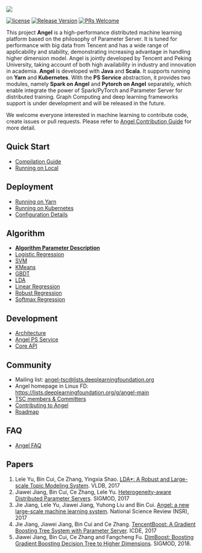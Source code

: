 ![](assets/angel_logo.png)


[![license](http://img.shields.io/badge/license-Apache2.0-brightgreen.svg?style=flat)](https://github.com/tencent/angel/blob/master/LICENSE)
[![Release Version](https://img.shields.io/badge/release-2.2.0-red.svg)](https://github.com/tencent/angel/releases)
[![PRs Welcome](https://img.shields.io/badge/PRs-welcome-brightgreen.svg)](https://github.com/tencent/angel/pulls)

This project **Angel** is a high-performance distributed machine learning platform based on the philosophy of Parameter Server. It is tuned for performance with big data from Tencent and has a wide range of applicability and stability, demonstrating increasing advantage in handling higher dimension model. Angel is jointly developed by Tencent and Peking University, taking account of both high availability  in industry and innovation in academia. **Angel** is developed with **Java** and **Scala**.  It supports running on **Yarn** and **Kubernetes**. With the **PS Service** abstraction, it provides two modules, namely **Spark on Angel** and **Pytorch on Angel** separately, which enable integrate the power of Spark/PyTorch and Parameter Server for distributed training.  Graph Computing and deep learning frameworks support is under development and will be released in the future.

We welcome everyone interested in machine learning to contribute code, create issues or pull requests. Please refer to  [Angel Contribution Guide](https://github.com/Tencent/angel/blob/master/CONTRIBUTING.md) for more detail.


## Quick Start
* [Compilation Guide](./docs/deploy/source_compile_en.md)
* [Running on Local](./docs/deploy/local_run_en.md)

## Deployment
* [Running on Yarn](./docs/deploy/run_on_yarn_en.md)
* [Running on Kubernetes](./docs/deploy/run_on_kubernetes_en.md)
* [Configuration Details](./docs/deploy/config_details_en.md)

## Algorithm
* [**Algorithm Parameter Description**](./docs/algo/model_config_details.md)
* [Logistic Regression](./docs/algo/lr_on_angel_en.md)
* [SVM](./docs/algo/svm_on_angel_en.md)
* [KMeans](./docs/algo/kmeans_on_angel_en.md)
* [GBDT](./docs/algo/gbdt_on_angel_en.md)
* [LDA](./docs/algo/lda_on_angel_en.md)
* [Linear Regression](./docs/algo/linear_on_angel_en.md)
* [Robust Regression](./docs/algo/robust_on_angel_en.md)
* [Softmax Regression](./docs/algo/softmax_on_angel_en.md)

## Development
* [Architecture](./docs/overview/architecture_en.md)
* [Angel PS Service](./docs/overview/angel_ps_service_en.md)
* [Core API]((./docs/apis/core_api2_en.md))

## Community
* Mailing list: angel-tsc@lists.deeplearningfoundation.org
* Angel homepage in Linux FD: https://lists.deeplearningfoundation.org/g/angel-main
* [TSC members & Committers](./Community.md)
* [Contributing to Angel](./CONTRIBUTING.md)
* [Roadmap](https://github.com/Angel-ML/angel/wiki/Roadmap)

## FAQ
* [Angel FAQ](https://github.com/Tencent/angel/wiki/Angel%E5%B8%B8%E8%A7%81%E9%97%AE%E9%A2%98)

## Papers
  1. Lele Yu, Bin Cui, Ce Zhang, Yingxia Shao. [LDA*: A Robust and Large-scale Topic Modeling System](http://www.vldb.org/pvldb/vol10/p1406-yu.pdf). VLDB, 2017
  2. Jiawei Jiang, Bin Cui, Ce Zhang, Lele Yu. [Heterogeneity-aware Distributed Parameter Servers](http://net.pku.edu.cn/~cuibin/Papers/2017%20sigmod.pdf). SIGMOD, 2017
  3. Jie Jiang, Lele Yu, Jiawei Jiang, Yuhong Liu and Bin Cui. [Angel: a new large-scale machine learning system](http://net.pku.edu.cn/~cuibin/Papers/2017NSRangel.pdf). National Science Review (NSR), 2017
  4. Jie Jiang, Jiawei Jiang,  Bin Cui and Ce Zhang. [TencentBoost: A Gradient Boosting Tree System with Parameter Server](http://net.pku.edu.cn/~cuibin/Papers/2017%20ICDE%20boost.pdf).	ICDE, 2017
  5. Jiawei Jiang, Bin Cui, Ce Zhang and Fangcheng Fu. [DimBoost: Boosting Gradient Boosting Decision Tree to Higher Dimensions](https://dl.acm.org/citation.cfm?id=3196892). SIGMOD, 2018.


